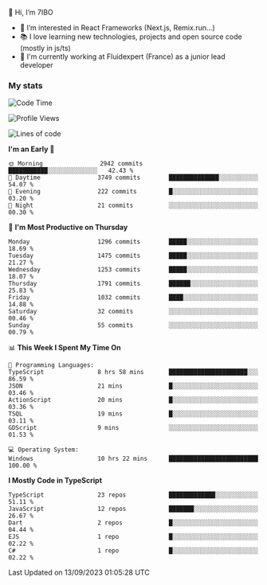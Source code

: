 👋 Hi, I’m 7IBO

- 👀 I’m interested in React Frameworks (Next.js, Remix.run...)
- 📚 I love learning new technologies, projects and open source code (mostly in js/ts)
- 💼 I'm currently working at Fluidexpert (France) as a junior lead developer

### My stats
<!--START_SECTION:waka-->
![Code Time](http://img.shields.io/badge/Code%20Time-160%20hrs%2026%20mins-blue)

![Profile Views](http://img.shields.io/badge/Profile%20Views-0-blue)

![Lines of code](https://img.shields.io/badge/From%20Hello%20World%20I%27ve%20Written-8.1%20million%20lines%20of%20code-blue)

**I'm an Early 🐤** 

```text
🌞 Morning                2942 commits        ███████████░░░░░░░░░░░░░░   42.43 % 
🌆 Daytime                3749 commits        ██████████████░░░░░░░░░░░   54.07 % 
🌃 Evening                222 commits         █░░░░░░░░░░░░░░░░░░░░░░░░   03.20 % 
🌙 Night                  21 commits          ░░░░░░░░░░░░░░░░░░░░░░░░░   00.30 % 
```
📅 **I'm Most Productive on Thursday** 

```text
Monday                   1296 commits        █████░░░░░░░░░░░░░░░░░░░░   18.69 % 
Tuesday                  1475 commits        █████░░░░░░░░░░░░░░░░░░░░   21.27 % 
Wednesday                1253 commits        █████░░░░░░░░░░░░░░░░░░░░   18.07 % 
Thursday                 1791 commits        ██████░░░░░░░░░░░░░░░░░░░   25.83 % 
Friday                   1032 commits        ████░░░░░░░░░░░░░░░░░░░░░   14.88 % 
Saturday                 32 commits          ░░░░░░░░░░░░░░░░░░░░░░░░░   00.46 % 
Sunday                   55 commits          ░░░░░░░░░░░░░░░░░░░░░░░░░   00.79 % 
```


📊 **This Week I Spent My Time On** 

```text
💬 Programming Languages: 
TypeScript               8 hrs 58 mins       ██████████████████████░░░   86.59 % 
JSON                     21 mins             █░░░░░░░░░░░░░░░░░░░░░░░░   03.46 % 
ActionScript             20 mins             █░░░░░░░░░░░░░░░░░░░░░░░░   03.36 % 
TSQL                     19 mins             █░░░░░░░░░░░░░░░░░░░░░░░░   03.11 % 
GDScript                 9 mins              ░░░░░░░░░░░░░░░░░░░░░░░░░   01.53 % 

💻 Operating System: 
Windows                  10 hrs 22 mins      █████████████████████████   100.00 % 
```

**I Mostly Code in TypeScript** 

```text
TypeScript               23 repos            █████████████░░░░░░░░░░░░   51.11 % 
JavaScript               12 repos            ███████░░░░░░░░░░░░░░░░░░   26.67 % 
Dart                     2 repos             █░░░░░░░░░░░░░░░░░░░░░░░░   04.44 % 
EJS                      1 repo              █░░░░░░░░░░░░░░░░░░░░░░░░   02.22 % 
C#                       1 repo              █░░░░░░░░░░░░░░░░░░░░░░░░   02.22 % 
```




 Last Updated on 13/09/2023 01:05:28 UTC
<!--END_SECTION:waka-->
